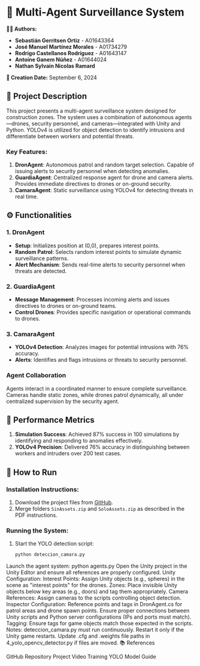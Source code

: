 # 📘 Multi-Agent Surveillance System

**👨‍💻 Authors:**
- **Sebastián Gerritsen Ortiz** - A01643364  
- **José Manuel Martínez Morales** - A01734279  
- **Rodrigo Castellanos Rodríguez** - A01643147  
- **Antoine Ganem Núñez** - A01644024  
- **Nathan Sylvain Nicolas Ramard**

**📅 Creation Date:** September 6, 2024  

## 📝 Project Description

This project presents a multi-agent surveillance system designed for construction zones. The system uses a combination of autonomous agents—drones, security personnel, and cameras—integrated with Unity and Python. YOLOv4 is utilized for object detection to identify intrusions and differentiate between workers and potential threats. 

### Key Features:
1. **DronAgent**: Autonomous patrol and random target selection. Capable of issuing alerts to security personnel when detecting anomalies.
2. **GuardiaAgent**: Centralized response agent for drone and camera alerts. Provides immediate directives to drones or on-ground security.
3. **CamaraAgent**: Static surveillance using YOLOv4 for detecting threats in real time.

## ⚙️ Functionalities

### 1. **DronAgent**
- **Setup**: Initializes position at (0,0), prepares interest points.
- **Random Patrol**: Selects random interest points to simulate dynamic surveillance patterns.
- **Alert Mechanism**: Sends real-time alerts to security personnel when threats are detected.

### 2. **GuardiaAgent**
- **Message Management**: Processes incoming alerts and issues directives to drones or on-ground teams.
- **Control Drones**: Provides specific navigation or operational commands to drones.

### 3. **CamaraAgent**
- **YOLOv4 Detection**: Analyzes images for potential intrusions with 76% accuracy.
- **Alerts**: Identifies and flags intrusions or threats to security personnel.

### **Agent Collaboration**  
Agents interact in a coordinated manner to ensure complete surveillance. Cameras handle static zones, while drones patrol dynamically, all under centralized supervision by the security agent.

## 🧪 Performance Metrics

1. **Simulation Success**: Achieved 87% success in 100 simulations by identifying and responding to anomalies effectively.
2. **YOLOv4 Precision**: Delivered 76% accuracy in distinguishing between workers and intruders over 200 test cases.

## 🚀 How to Run

### Installation Instructions:
1. Download the project files from [GitHub](https://github.com/Rodrigocr04/ConstruccionUnity).
2. Merge folders `SinAssets.zip` and `SoloAssets.zip` as described in the PDF instructions.

### Running the System:
1. Start the YOLO detection script:
   ```bash
   python deteccion_camara.py
Launch the agent system:
python agents.py
Open the Unity project in the Unity Editor and ensure all references are properly configured.
Unity Configuration:
Interest Points: Assign Unity objects (e.g., spheres) in the scene as "interest points" for the drones.
Zones: Place invisible Unity objects below key areas (e.g., doors) and tag them appropriately.
Camera References: Assign cameras to the scripts controlling object detection.
Inspector Configuration:
Reference points and tags in DronAgent.cs for patrol areas and drone spawn points.
Ensure proper connections between Unity scripts and Python server configurations (IPs and ports must match).
Tagging: Ensure tags for game objects match those expected in the scripts.
Notes:
deteccion_camara.py must run continuously. Restart it only if the Unity game restarts.
Update .cfg and .weights file paths in 4_yolo_opencv_detector.py if files are moved.
📚 References

GitHub Repository
Project Video
Training YOLO Model Guide